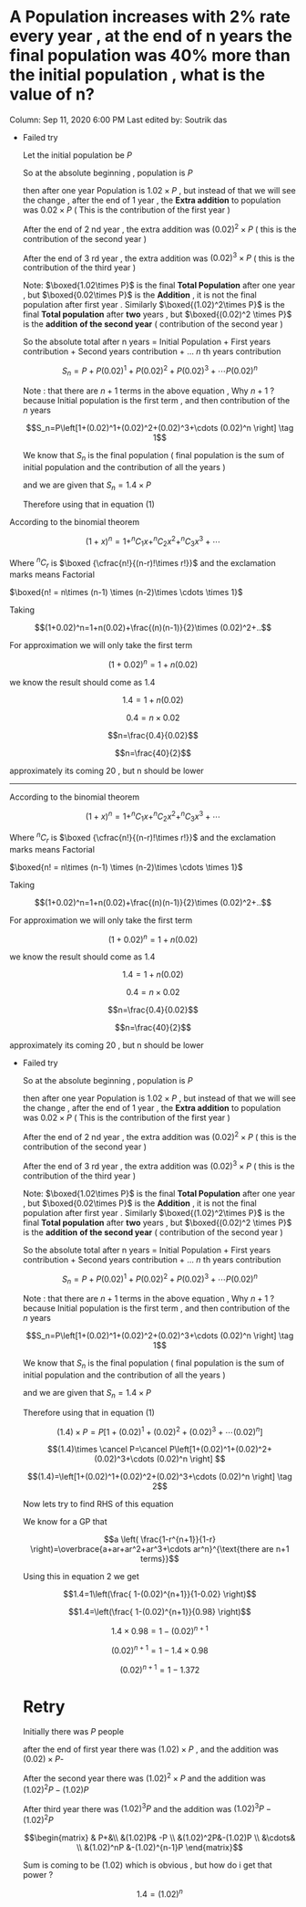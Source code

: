 # A Population increases with 2% rate every year , at the end of n years the final population was 40% more than the initial population , what is the value of n?

Column: Sep 11, 2020 6:00 PM
Last edited by: Soutrik das

- Failed try

    Let the initial population be $P$ 

    So at the absolute beginning , population is $P$ 

    then after one year Population is $1.02 \times P$ , but instead of that we will see the change , after the end of 1 year , the **Extra addition** to population was $0.02 \times P$  ( This is the contribution of the first year )

    After the end of 2 nd year , the extra addition was $(0.02)^2 \times P$ ( this is the contribution of the second year )

    After the end of 3 rd year , the extra addition was $(0.02)^3 \times P$ ( this is the contribution of the third year ) 

    Note:  $\boxed{1.02\times P}$ is the final **Total Population** after one year , but $\boxed{0.02\times P}$ is the **Addition**  , it is not the final population after first year . 
    Similarly $\boxed{(1.02)^2\times P}$ is the final **Total population** after **two** years , but $\boxed{(0.02)^2 \times P}$ is the **addition**  **of the second year**  ( contribution of the second year ) 

    So the absolute total after n years = Initial Population + First years contribution + Second years contribution + ... $n$ th years contribution 

    $$S_n=P+P(0.02)^1+P(0.02)^2+P(0.02)^3+\cdots P(0.02)^n$$

    Note : that there are $n+1$ terms in the above equation , 
    Why $n+1$ ? because Initial population is the first term , and then contribution of the $n$ years 

    $$S_n=P\left[1+(0.02)^1+(0.02)^2+(0.02)^3+\cdots (0.02)^n \right] \tag 1$$

    We know that $S_n$ is the final population ( final population is the sum of initial population and the contribution of all the years ) 

    and we are given that $S_n=1.4 \times P$ 

    Therefore using that in equation (1)

According to the binomial theorem

$$(1+x)^n=1+^nC_1x+^nC_2x^2+^nC_3x^3+\cdots $$

Where $^nC_r$ is $\boxed {\cfrac{n!}{(n-r)!\times r!}}$  and the exclamation marks means Factorial 

 $\boxed{n! = n\times (n-1) \times (n-2)\times \cdots \times 1}$

Taking 

$$(1+0.02)^n=1+n(0.02)+\frac{(n)(n-1)}{2}\times (0.02)^2+..$$

For approximation we will only take the first term 

$$(1+0.02)^n=1+n(0.02)$$

we know the result should come as $1.4$

$$1.4=1+n(0.02)$$

$$0.4=n\times 0.02$$

$$n=\frac{0.4}{0.02}$$

$$n=\frac{40}{2}$$

approximately its coming 20 , but n should be lower 

---

According to the binomial theorem

$$(1+x)^n=1+^nC_1x+^nC_2x^2+^nC_3x^3+\cdots $$

Where $^nC_r$ is $\boxed {\cfrac{n!}{(n-r)!\times r!}}$  and the exclamation marks means Factorial 

 $\boxed{n! = n\times (n-1) \times (n-2)\times \cdots \times 1}$

Taking 

$$(1+0.02)^n=1+n(0.02)+\frac{(n)(n-1)}{2}\times (0.02)^2+..$$

For approximation we will only take the first term 

$$(1+0.02)^n=1+n(0.02)$$

we know the result should come as $1.4$

$$1.4=1+n(0.02)$$

$$0.4=n\times 0.02$$

$$n=\frac{0.4}{0.02}$$

$$n=\frac{40}{2}$$

approximately its coming 20 , but n should be lower 

- Failed try

    So at the absolute beginning , population is $P$ 

    then after one year Population is $1.02 \times P$ , but instead of that we will see the change , after the end of 1 year , the **Extra addition** to population was $0.02 \times P$  ( This is the contribution of the first year )

    After the end of 2 nd year , the extra addition was $(0.02)^2 \times P$ ( this is the contribution of the second year )

    After the end of 3 rd year , the extra addition was $(0.02)^3 \times P$ ( this is the contribution of the third year ) 

    Note:  $\boxed{1.02\times P}$ is the final **Total Population** after one year , but $\boxed{0.02\times P}$ is the **Addition**  , it is not the final population after first year . 
    Similarly $\boxed{(1.02)^2\times P}$ is the final **Total population** after **two** years , but $\boxed{(0.02)^2 \times P}$ is the **addition**  **of the second year**  ( contribution of the second year ) 

    So the absolute total after n years = Initial Population + First years contribution + Second years contribution + ... $n$ th years contribution 

    $$S_n=P+P(0.02)^1+P(0.02)^2+P(0.02)^3+\cdots P(0.02)^n$$

    Note : that there are $n+1$ terms in the above equation , 
    Why $n+1$ ? because Initial population is the first term , and then contribution of the $n$ years 

    $$S_n=P\left[1+(0.02)^1+(0.02)^2+(0.02)^3+\cdots (0.02)^n \right] \tag 1$$

    We know that $S_n$ is the final population ( final population is the sum of initial population and the contribution of all the years ) 

    and we are given that $S_n=1.4 \times P$ 

    Therefore using that in equation (1)

    $$(1.4)\times P=P\left[1+(0.02)^1+(0.02)^2+(0.02)^3+\cdots (0.02)^n \right] $$

    $$(1.4)\times \cancel P=\cancel P\left[1+(0.02)^1+(0.02)^2+(0.02)^3+\cdots (0.02)^n \right] $$

    $$(1.4)=\left[1+(0.02)^1+(0.02)^2+(0.02)^3+\cdots (0.02)^n \right]  \tag 2$$

    Now lets try to find RHS of this equation 

    We know for a GP that 

    $$a \left( \frac{1-r^{n+1}}{1-r} \right)=\overbrace{a+ar+ar^2+ar^3+\cdots ar^n}^{\text{there are n+1 terms}}$$

    Using this in equation $2$ we get

    $$1.4=1\left(\frac{ 1-(0.02)^{n+1}}{1-0.02} \right)$$

    $$1.4=\left(\frac{ 1-(0.02)^{n+1}}{0.98} \right)$$

    $$1.4 \times 0.98=1-(0.02)^{n+1}$$

    $$(0.02)^{n+1}=1-1.4 \times 0.98$$

    $$(0.02)^{n+1}=1-1.372$$

    # Retry

    Initially there was $P$ people 

    after the end of first year there was $(1.02)\times P$ , and the addition was $(0.02)\times P$- 

    After the second year there was $(1.02)^2\times P$ and the addition was $(1.02)^2P-(1.02)P$

    After third year there was $(1.02)^3P$ and the addition was $(1.02)^3P-(1.02)^2P$

     

    $$\begin{matrix}
    & P+&\\
    &(1.02)P& -P \\
    &(1.02)^2P&-(1.02)P \\
    &\cdots& \\
    &(1.02)^nP &-(1.02)^{n-1}P
    \end{matrix}$$

    Sum is coming to be $(1.02)$ which is obvious , but how do i get that power ?

    $$1.4=(1.02)^n$$